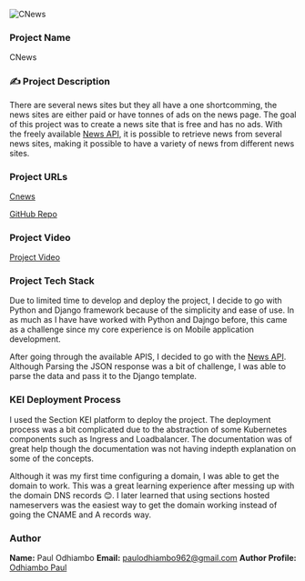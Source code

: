 
![CNews](https://raw.githubusercontent.com/paulodhiambo/engineering-education/k8-enged-hackathon-news-app/content/articles/k8-news-app/outline.png)

### Project Name

CNews

### ✍ Project Description
There are several news sites but they all have a one shortcomming, the news sites are either paid or have tonnes of ads on the news page. The goal of this project was to create a news site that is free and has no ads. With the freely available [News API](https://newsapi.org/), it is possible to retrieve news from several news sites, making it possible to have a variety of news from different news sites.

### Project URLs

[Cnews](https://codemechanic.xyz)

[GitHub Repo](https://github.com/paulodhiambo/django-todolist)


### Project Video

[Project Video]()

### Project Tech Stack

Due to limited time to develop and deploy the project, I decide to go with Python and Django framework because of the simplicity and ease of use. In as much as I have have worked with Python and Dajngo before, this came as a challenge since my core experience is on Mobile application development.

After going through the available APIS, I decided to go with the [News API](https://newsapi.org/docs/endpoints/top-headlines). Although Parsing the JSON response was a bit of challenge, I was able to parse the data and pass it to the Django template.

### KEI Deployment Process
I used the Section KEI platform to deploy the project. The deployment process was a bit complicated due to the abstraction of some Kubernetes components such as Ingress and Loadbalancer. The documentation was of great help though the documentation was not having indepth explanation on some of the concepts.

Although it was my first time configuring a domain, I was able to get the domain to work. This was a great learning experience after messing up with the domain DNS records 😊. I later learned that using sections hosted nameservers was the easiest way to get the domain working instead of going the CNAME and A records way.

### Author
**Name:** Paul Odhiambo
**Email:** paulodhiambo962@gmail.com
**Author Profile:** [Odhiambo Paul](https://www.section.io/engineering-education/authors/odhiambo-paul/)
